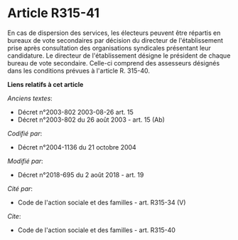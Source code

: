 # Article R315-41

En cas de dispersion des services, les électeurs peuvent être répartis en bureaux de vote secondaires par décision du
directeur de l'établissement prise après consultation des organisations syndicales présentant leur candidature. Le directeur
de l'établissement désigne le président de chaque bureau de vote secondaire. Celle-ci comprend des assesseurs désignés dans
les conditions prévues à l'article R. 315-40.

**Liens relatifs à cet article**

_Anciens textes_:

  - Décret n°2003-802 2003-08-26 art. 15
  - Décret n°2003-802 du 26 août 2003 - art. 15 (Ab)

_Codifié par_:

  - Décret n°2004-1136 du 21 octobre 2004

_Modifié par_:

  - Décret n°2018-695 du 2 août 2018 - art. 19

_Cité par_:

  - Code de l'action sociale et des familles - art. R315-34 (V)

_Cite_:

  - Code de l'action sociale et des familles - art. R315-40

